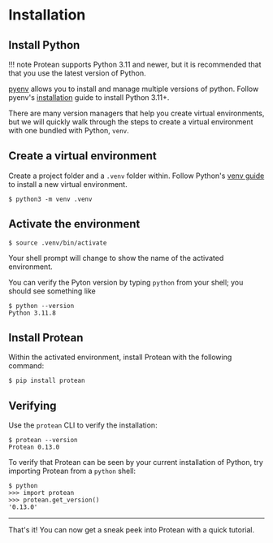 
# Installation

## Install Python

!!! note
    Protean supports Python 3.11 and newer, but it is recommended that that you
    use the latest version of Python.

[pyenv](https://github.com/pyenv/pyenv) allows you to install and manage
multiple versions of python. Follow pyenv's
[installation](https://github.com/pyenv/pyenv?tab=readme-ov-file#installation)
guide to install Python 3.11+.

There are many version managers that help you create virtual environments,
but we will quickly walk through the steps to create a virtual environment with
one bundled with Python, `venv`.

## Create a virtual environment

Create a project folder and a `.venv` folder within. Follow Python's
[venv guide](https://docs.python.org/3/library/venv.html) to install a new
virtual environment.

```shell
$ python3 -m venv .venv
```

## Activate the environment

```shell
$ source .venv/bin/activate
```

Your shell prompt will change to show the name of the activated environment.

You can verify the Pyton version by typing ``python`` from your shell;
you should see something like
```shell
$ python --version
Python 3.11.8
```

## Install Protean

Within the activated environment, install Protean with the following command:

```shell
$ pip install protean
```

## Verifying

Use the ``protean`` CLI to verify the installation:

```shell
$ protean --version
Protean 0.13.0
```

To verify that Protean can be seen by your current installation of Python,
try importing Protean from a ``python`` shell:

```shell
$ python
>>> import protean
>>> protean.get_version()
'0.13.0'
```

-------------------

That's it! You can now get a sneak peek into Protean with a quick tutorial.
